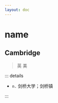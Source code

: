 ```yaml
---
layout: doc
---
```


# name

## Cambridge
> 英 <Phonetic word="Cambridge" lang="en-GB" phonetic="/ˈkæmbridʒ/"/>
> 美 <Phonetic word="Cambridge" lang="en-US" phonetic="/ˈkæmbridʒ/"/>

::: details

- `n.` 剑桥大学；剑桥镇

:::